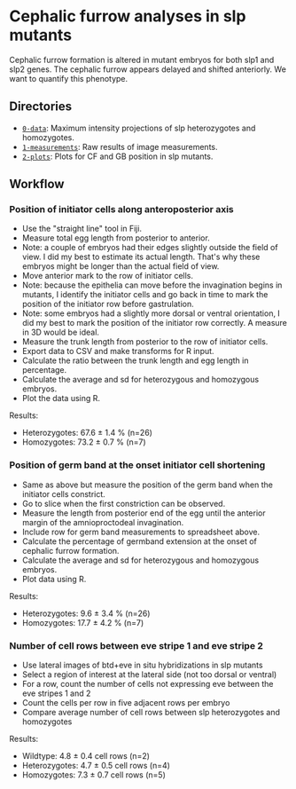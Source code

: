 # Cephalic furrow analyses in slp mutants

Cephalic furrow formation is altered in mutant embryos for both slp1 and slp2 genes.
The cephalic furrow appears delayed and shifted anteriorly.
We want to quantify this phenotype.

## Directories

- [`0-data`](0-data): Maximum intensity projections of slp heterozygotes and homozygotes.
- [`1-measurements`](1-measurements): Raw results of image measurements. 
- [`2-plots`](2-plots): Plots for CF and GB position in slp mutants.

## Workflow

### Position of initiator cells along anteroposterior axis

- Use the "straight line" tool in Fiji.
- Measure total egg length from posterior to anterior.
- Note: a couple of embryos had their edges slightly outside the field of view. I did my best to estimate its actual length. That's why these embryos might be longer than the actual field of view.
- Move anterior mark to the row of initiator cells.
- Note: because the epithelia can move before the invagination begins in mutants, I identify the initiator cells and go back in time to mark the position of the initiator row before gastrulation.
- Note: some embryos had a slightly more dorsal or ventral orientation, I did my best to mark the position of the initiator row correctly. A measure in 3D would be ideal.
- Measure the trunk length from posterior to the row of initiator cells.
- Export data to CSV and make transforms for R input.
- Calculate the ratio between the trunk length and egg length in percentage.
- Calculate the average and sd for heterozygous and homozygous embryos.
- Plot the data using R.

Results:
- Heterozygotes: 67.6 ± 1.4 % (n=26)
- Homozygotes: 73.2 ± 0.7 % (n=7)

### Position of germ band at the onset initiator cell shortening

- Same as above but measure the position of the germ band when the initiator cells constrict.
- Go to slice when the first constriction can be observed.
- Measure the length from posterior end of the egg until the anterior margin of the amnioproctodeal invagination.
- Include row for germ band measurements to spreadsheet above.
- Calculate the percentage of germband extension at the onset of cephalic furrow formation.
- Calculate the average and sd for heterozygous and homozygous embryos.
- Plot data using R.

Results:
- Heterozygotes: 9.6 ± 3.4 % (n=26)
- Homozygotes: 17.7 ± 4.2 % (n=7)

### Number of cell rows between eve stripe 1 and eve stripe 2

- Use lateral images of btd+eve in situ hybridizations in slp mutants
- Select a region of interest at the lateral side (not too dorsal or ventral)
- For a row, count the number of cells not expressing eve between the eve stripes 1 and 2
- Count the cells per row in five adjacent rows per embryo
- Compare average number of cell rows between slp heterozygotes and homozygotes

Results:
- Wildtype: 4.8 ± 0.4 cell rows (n=2)
- Heterozygotes: 4.7 ± 0.5 cell rows (n=4)
- Homozygotes: 7.3 ± 0.7 cell rows (n=5)

